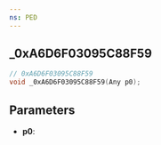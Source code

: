 ```yaml
---
ns: PED
---
```

## _0xA6D6F03095C88F59

```c
// 0xA6D6F03095C88F59
void _0xA6D6F03095C88F59(Any p0);
```

## Parameters
* **p0**:
